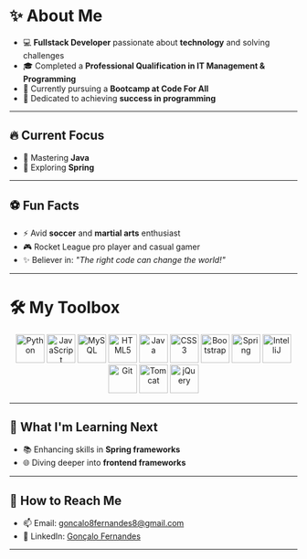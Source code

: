# ✨ About Me  

- 💻 **Fullstack Developer** passionate about **technology** and solving challenges  
- 🎓 Completed a **Professional Qualification in IT Management & Programming**  
- 🚀 Currently pursuing a **Bootcamp at Code For All**  
- 🎯 Dedicated to achieving **success in programming**  

---

## 🔥 **Current Focus**  
- 🧠 Mastering **Java** 
- 🌱 Exploring **Spring**  

---

## ⚽ **Fun Facts**  
- ⚡ Avid **soccer** and **martial arts** enthusiast  
- 🎮 Rocket League pro player and casual gamer  
- ✨ Believer in: *"The right code can change the world!"*  

---

# 🛠️ **My Toolbox**

<p align="center">
  <!-- Languages -->
  <img src="https://cdn.jsdelivr.net/gh/devicons/devicon/icons/python/python-original.svg" alt="Python" width="50" height="50"/>
  <img src="https://cdn.jsdelivr.net/gh/devicons/devicon/icons/javascript/javascript-original.svg" alt="JavaScript" width="50" height="50"/>
  <img src="https://cdn.jsdelivr.net/gh/devicons/devicon/icons/mysql/mysql-original.svg" alt="MySQL" width="50" height="50"/>
  <img src="https://cdn.jsdelivr.net/gh/devicons/devicon/icons/html5/html5-original.svg" alt="HTML5" width="50" height="50"/>
  <img src="https://cdn.jsdelivr.net/gh/devicons/devicon/icons/java/java-original.svg" alt="Java" width="50" height="50"/>
  <img src="https://cdn.jsdelivr.net/gh/devicons/devicon/icons/css3/css3-original.svg" alt="CSS3" width="50" height="50"/>

  <!-- Frameworks -->
  <img src="https://cdn.jsdelivr.net/gh/devicons/devicon/icons/bootstrap/bootstrap-original.svg" alt="Bootstrap" width="50" height="50"/>
  <img src="https://cdn.jsdelivr.net/gh/devicons/devicon/icons/spring/spring-original.svg" alt="Spring" width="50" height="50"/>

  <!-- Others -->
  <img src="https://cdn.jsdelivr.net/gh/devicons/devicon/icons/intellij/intellij-original.svg" alt="IntelliJ" width="50" height="50"/>
  <img src="https://cdn.jsdelivr.net/gh/devicons/devicon/icons/git/git-original.svg" alt="Git" width="50" height="50"/>
  <img src="https://cdn.jsdelivr.net/gh/devicons/devicon/icons/tomcat/tomcat-original.svg" alt="Tomcat" width="50" height="50"/>

  <!-- Libraries -->
  <img src="https://cdn.jsdelivr.net/gh/devicons/devicon/icons/jquery/jquery-original.svg" alt="jQuery" width="50" height="50"/>
</p>

---

## 🚀 **What I'm Learning Next**  
- 📚 Enhancing skills in **Spring frameworks** 
- 🌐 Diving deeper into **frontend frameworks**

---

## 🌟 **How to Reach Me**

- 📫 Email: goncalo8fernandes8@gmail.com
- 🔗 LinkedIn: [Gonçalo Fernandes](https://www.linkedin.com/in/gon%C3%A7alo-fernandes-7b3204337/)

---
